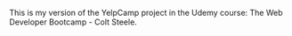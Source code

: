 This is my version of the YelpCamp project in the Udemy course: The Web Developer Bootcamp - Colt Steele.
